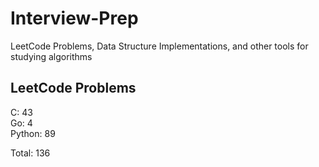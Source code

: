 # Interview-Prep
LeetCode Problems, Data Structure Implementations, and other tools for studying algorithms

## LeetCode Problems
C:      43<br/>
Go:     4<br/>
Python: 89<br/>

Total:  136
